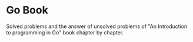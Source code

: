 # Go Book

Solved problems and the answer of unsolved problems of "An Introduction to programming in Go" book chapter by chapter.


